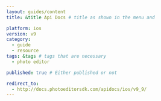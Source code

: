 ```yaml
---
layout: guides/content
title: &title Api Docs # title as shown in the menu and

platform: ios
version: v9
category:
  - guide
  - resource
tags: &tags # tags that are necessary
  - photo editor

published: true # Either published or not

redirect_to:
  - http://docs.photoeditorsdk.com/apidocs/ios/v9_9/
---
```

